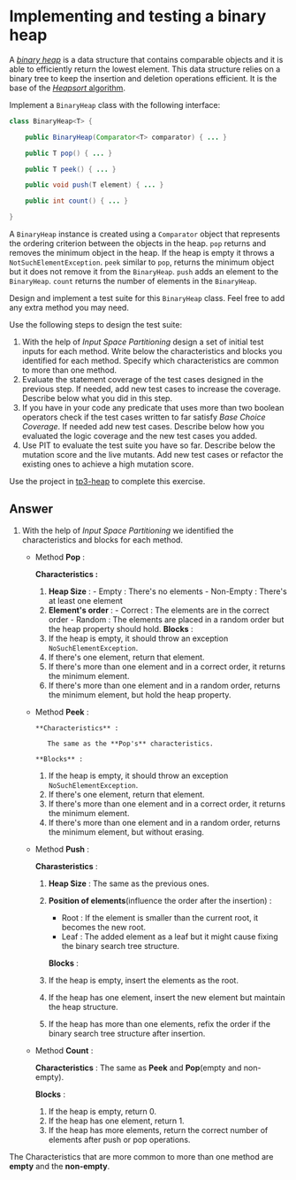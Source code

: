 # Implementing and testing a binary heap

A [*binary heap*](https://en.wikipedia.org/wiki/Binary_heap) is a data structure that contains comparable objects and it is able to efficiently return the lowest element.
This data structure relies on a binary tree to keep the insertion and deletion operations efficient. It is the base of the [*Heapsort* algorithm](https://en.wikipedia.org/wiki/Heapsort).

Implement a `BinaryHeap` class with the following interface:

```java
class BinaryHeap<T> {

    public BinaryHeap(Comparator<T> comparator) { ... }

    public T pop() { ... }

    public T peek() { ... }

    public void push(T element) { ... }

    public int count() { ... }

}
```

A `BinaryHeap` instance is created using a `Comparator` object that represents the ordering criterion between the objects in the heap.
`pop` returns and removes the minimum object in the heap. If the heap is empty it throws a `NotSuchElementException`.
`peek` similar to `pop`, returns the minimum object but it does not remove it from the `BinaryHeap`.
`push` adds an element to the `BinaryHeap`.
`count` returns the number of elements in the `BinaryHeap`.

Design and implement a test suite for this `BinaryHeap` class.
Feel free to add any extra method you may need.

Use the following steps to design the test suite:

1. With the help of *Input Space Partitioning* design a set of initial test inputs for each method. Write below the characteristics and blocks you identified for each method. Specify which characteristics are common to more than one method.
2. Evaluate the statement coverage of the test cases designed in the previous step. If needed, add new test cases to increase the coverage. Describe below what you did in this step.
3. If you have in your code any predicate that uses more than two boolean operators check if the test cases written to far satisfy *Base Choice Coverage*. If needed add new test cases. Describe below how you evaluated the logic coverage and the new test cases you added.
4. Use PIT to evaluate the test suite you have so far. Describe below the mutation score and the live mutants. Add new test cases or refactor the existing ones to achieve a high mutation score.

Use the project in [tp3-heap](../code/tp3-heap) to complete this exercise.

## Answer   

1. With the help of *Input Space Partitioning* we identified the characteristics and blocks for each method.
    * Method **Pop** :
      
         **Characteristics :**
         1. **Heap Size** : - Empty : There's no elements
                            - Non-Empty : There's at least one element
         2. **Element's order** : - Correct : The elements are in the correct order
                                  - Random : The elements are placed in a random order but the heap property should hold.
            **Blocks** :
         1. If the heap is empty, it should throw an exception `NoSuchElementException`.   
         2. If there's one element, return that element.   
         3. If there's more than one element and in a correct order, it returns the minimum element.
         4. If there's more than one element and in a random order, returns the minimum element, but hold the heap property.
    * Method **Peek** :
   
          **Characteristics** :
      
             The same as the **Pop's** characteristics.
      
          **Blocks** :
      
         1. If the heap is empty, it should throw an exception `NoSuchElementException`.   
         2. If there's one element, return that element.   
         3. If there's more than one element and in a correct order, it returns the minimum element.
         4. If there's more than one element and in a random order, returns the minimum element, but without erasing.
    * Method **Push** :
   
        **Charasteristics** :
      
      1. **Heap Size** :  The same as the previous ones.
      2. **Position of elements**(influence the order after the insertion) :   
            - Root : If the element is smaller than the current root, it becomes the new root.
            - Leaf : The added element as a leaf but it might cause fixing the binary search tree structure.
         
            
         **Blocks** :
         
      1. If the heap is empty, insert the elements as the root.
      2. If the heap has one element, insert the new element but maintain the heap structure.
      3. If the heap has more than one elements, refix the order if the binary search tree structure after insertion.
      
    * Method **Count** :
       
         **Characteristics** : The same as **Peek** and **Pop**(empty and non-empty).
        
         **Blocks** :
        
      1. If the heap is empty, return 0.
      2. If the heap has one element, return 1.
      3. If the heap has more elements, return the correct number of elements after push or pop operations.

The Characteristics that are more common to more than one method are **empty** and the **non-empty**.     


        
